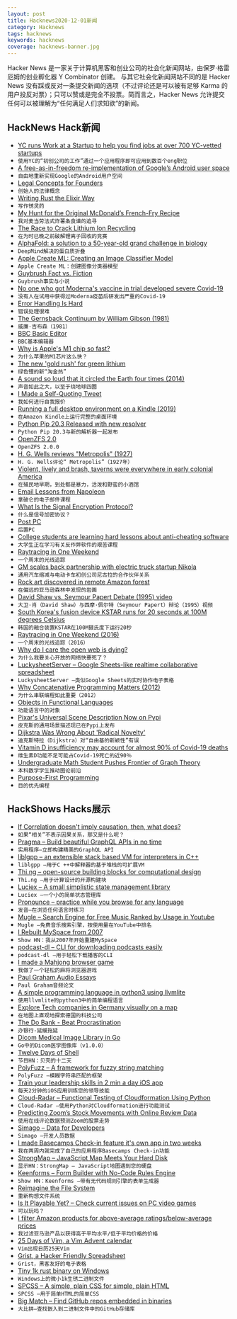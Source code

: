 ```yaml
---
layout: post
title: Hacknews2020-12-01新闻
category: Hacknews
tags: hacknews
keywords: hacknews
coverage: hacknews-banner.jpg
---
```


Hacker News 是一家关于计算机黑客和创业公司的社会化新闻网站，由保罗·格雷厄姆的创业孵化器 Y Combinator 创建。
与其它社会化新闻网站不同的是 Hacker News 没有踩或反对一条提交新闻的选项（不过评论还是可以被有足够 Karma 的用户投反对票）；只可以赞或是完全不投票。简而言之，Hacker News 允许提交任何可以被理解为“任何满足人们求知欲”的新闻。

## HackNews Hack新闻


- [YC runs Work at a Startup to help you find jobs at over 700 YC-vetted startups](https://www.workatastartup.com/)
- `使用YC的“初创公司的工作”通过一个应用程序即可应用到数百个eng职位`
- [A free-as-in-freedom re-implementation of Google’s Android user space](https://microg.org/)
- `自由地重新实现Google的Android用户空间`
- [Legal Concepts for Founders](https://handbook.clerky.com/)
- `创始人的法律概念`
- [Writing Rust the Elixir Way](https://kutt.it/Pq33h1)
- `写作锈灵药`
- [My Hunt for the Original McDonald’s French-Fry Recipe](https://www.atlasobscura.com/articles/original-mcdonalds-french-fry-recipe)
- `我对麦当劳法式炸薯条食谱的追寻`
- [The Race to Crack Lithium Ion Recycling](https://www.wired.com/story/the-race-to-crack-battery-recycling-before-its-too-late/)
- `在为时已晚之前破解锂离子回收的竞赛`
- [AlphaFold: a solution to a 50-year-old grand challenge in biology](https://deepmind.com/blog/article/alphafold-a-solution-to-a-50-year-old-grand-challenge-in-biology)
- `DeepMind解决的蛋白质折叠`
- [Apple Create ML: Creating an Image Classifier Model](https://developer.apple.com/documentation/createml/creating_an_image_classifier_model)
- `Apple Create ML：创建图像分类器模型`
- [Guybrush Fact vs. Fiction](https://grumpygamer.com/guybrush_fact_fiction)
- `Guybrush事实与小说`
- [No one who got Moderna's vaccine in trial developed severe Covid-19](https://www.sciencemag.org/news/2020/11/absolutely-remarkable-no-one-who-got-modernas-vaccine-trial-developed-severe-covid-19)
- `没有人在试用中获得过Moderna疫苗后研发出严重的Covid-19`
- [Error Handling Is Hard](https://www.fpcomplete.com/blog/error-handling-is-hard/)
- `错误处理很难`
- [The Gernsback Continuum by William Gibson (1981)](https://web.archive.org/web/20070217183337/http://www.americanheritage.com/articles/magazine/it/1988/1/1988_1_34.shtml)
- `威廉·吉布森（1981）`
- [BBC Basic Editor](https://bbcmic.ro/)
- `BBC基本编辑器`
- [Why is Apple's M1 chip so fast?](https://erik-engheim.medium.com/why-is-apples-m1-chip-so-fast-3262b158cba2)
- `为什么苹果的M1芯片这么快？`
- [The new 'gold rush' for green lithium](https://www.bbc.com/future/article/20201124-how-geothermal-lithium-could-revolutionise-green-energy)
- `绿色锂的新“淘金热”`
- [A sound so loud that it circled the Earth four times (2014)](http://nautil.us/blog/the-sound-so-loud-that-it-circled-the-earth-four-times)
- `声音如此之大，以至于绕地球四圈`
- [I Made a Self-Quoting Tweet](https://oisinmoran.com/quinetweet)
- `我如何进行自我报价`
- [Running a full desktop environment on a Kindle (2019)](https://nns.ee/blog/2019/04/14/chroot-shenanigans-2.html)
- `在Amazon Kindle上运行完整的桌面环境`
- [Python Pip 20.3 Released with new resolver](https://pyfound.blogspot.com/2020/11/pip-20-3-new-resolver.html)
- `Python Pip 20.3与新的解析器一起发布`
- [OpenZFS 2.0](https://github.com/openzfs/zfs/releases/tag/zfs-2.0.0)
- `OpenZFS 2.0.0`
- [H. G. Wells reviews "Metropolis" (1927)](https://erkelzaar.tsudao.com/reviews/H.G.Wells_on_Metropolis%201927.htm)
- `H. G. Wells评论“ Metropolis”（1927年）`
- [Violent, lively and brash, taverns were everywhere in early colonial America](https://aeon.co/essays/taverns-and-the-complicated-birth-of-early-american-civil-society)
- `在殖民地早期，到处都是暴力，活泼和野蛮的小酒馆`
- [Email Lessons from Napoleon](https://thesweetsetup.com/email-lessons-from-napoleon/)
- `拿破仑的电子邮件课程`
- [What Is the Signal Encryption Protocol?](https://www.wired.com/story/signal-encryption-protocol-hacker-lexicon/)
- `什么是信号加密协议？`
- [Post PC](http://www.asymco.com/2020/11/30/post-pc/)
- `后置PC`
- [College students are learning hard lessons about anti-cheating software](https://voiceofsandiego.org/topics/education/college-students-are-learning-hard-lessons-about-anti-cheating-software/)
- `大学生正在学习有关反作弊软件的艰苦课程`
- [Raytracing in One Weekend](https://raytracing.github.io/)
- `一个周末的光线追踪`
- [GM scales back partnership with electric truck startup Nikola](https://www.detroitnews.com/story/business/autos/general-motors/2020/11/30/gm-scales-back-partnership-electric-truck-startup-nikola/115072224/)
- `通用汽车缩减与电动卡车初创公司尼古拉的合作伙伴关系`
- [Rock art discovered in remote Amazon forest](https://www.theguardian.com/science/2020/nov/29/sistine-chapel-of-the-ancients-rock-art-discovered-in-remote-amazon-forest)
- `在偏远的亚马逊森林中发现的岩画`
- [David Shaw vs. Seymour Papert Debate (1995) video](https://www.c-span.org/video/?c4616565/david-shaw-vs-seymour-papert-debate)
- `大卫·肖（David Shaw）与西摩·佩尔特（Seymour Papert）辩论（1995）视频`
- [South Korea's fusion device KSTAR runs for 20 seconds at 100M degrees Celsius](http://www.arirang.com/news/News_View.asp?nseq=268322)
- `韩国的融合装置KSTAR在100M摄氏度下运行20秒`
- [Raytracing in One Weekend (2016)](https://raytracing.github.io/books/RayTracingInOneWeekend.html)
- `一个周末的光线追踪（2016）`
- [Why do I care the open web is dying?](https://insightbrowser.com/blog/open-web-dying-why-care)
- `为什么我要关心开放的网络快要死了？`
- [LuckysheetServer – Google Sheets-like realtime collaborative spreadsheet](https://github.com/mengshukeji/LuckysheetServer)
- `LuckysheetServer –类似Google Sheets的实时协作电子表格`
- [Why Concatenative Programming Matters (2012)](https://evincarofautumn.blogspot.com/2012/02/why-concatenative-programming-matters.html)
- `为什么串联编程如此重要（2012）`
- [Objects in Functional Languages](https://journal.infinitenegativeutility.com/objects-in-functional-languages)
- `功能语言中的对象`
- [Pixar's Universal Scene Description Now on Pypi](https://pypi.org/project/usd-core/)
- `皮克斯的通用场景描述现已在Pypi上发布`
- [Dijkstra Was Wrong About 'Radical Novelty'](https://cacm.acm.org/blogs/blog-cacm/248985-dijkstra-was-wrong-about-radical-novelty-metaphors-in-cs-education/fulltext)
- `迪克斯特拉（Dijkstra）对“自由基的新颖性”有误`
- [Vitamin D insufficiency may account for almost 90% of Covid-19 deaths](https://www.mdpi.com/2072-6643/12/12/3642/htm)
- `维生素D功能不足可能占Covid-19死亡的近90％`
- [Undergraduate Math Student Pushes Frontier of Graph Theory](https://www.quantamagazine.org/mit-undergraduate-math-student-pushes-frontier-of-graph-theory-20201130/)
- `本科数学学生推动图论前沿`
- [Purpose-First Programming](https://computinged.wordpress.com/2020/11/30/purpose-first-programming-a-programming-learning-approach-for-learners-who-care-most-about-what-code-achieves-katie-cunninghams-defense/)
- `目的优先编程`


## HackShows Hacks展示

- [ If Correlation doesn't imply causation, then, what does?](https://michaelnielsen.org/ddi/if-correlation-doesnt-imply-causation-then-what-does/)
- `如果“相关”不表示因果关系，那又是什么呢？`
- [ Pragma – Build beautiful GraphQL APIs in no time](https://pragmalang.com/)
- `实用程序–立即构建精美的GraphQL API`
- [ liblgpp – an extensible stack based VM for interpreters in C++](https://github.com/codr7/liblgpp)
- `liblgpp –用于C ++中解释器的基于堆栈的可扩展VM`
- [ Thi.ng – open-source building blocks for computational design](item?id=25237181)
- `Thi.ng –用于计算设计的开源构建块`
- [ Luciex – A small simplistic state management library](https://github.com/lucialand/luciex)
- `Luciex –一个小的简单状态管理库`
- [ Pronounce – practice while you browse for any language](https://github.com/filipeisho/pronounce)
- `发音–在浏览任何语言时练习`
- [ Mugle – Search Engine for Free Music Ranked by Usage in Youtube](http://mugle.io)
- `Mugle –免费音乐搜索引擎，按使用量在YouTube中排名`
- [ I Rebuilt MySpace from 2007](https://spacehey.com/?ref=hn)
- `Show HN：我从2007年开始重建MySpace`
- [ podcast-dl – CLI for downloading podcasts easily](https://github.com/kissgyorgy/simple-podcast-dl)
- `podcast-dl –用于轻松下载播客的CLI`
- [ I made a Mahjong browser game](https://www.jongmah.com)
- `我做了一个轻松的麻将浏览器游戏`
- [ Paul Graham Audio Essays](https://podcasts.apple.com/us/podcast/paul-graham-essays-audio/id1541006958)
- `Paul Graham音频论文`
- [ A simple programming language in python3 using llvmlite](https://github.com/keosariel/Programming-language-in-python-using-llvmlite)
- `使用llvmlite的python3中的简单编程语言`
- [ Explore Tech companies in Germany visually on a map](http://firmap.de)
- `在地图上直观地探索德国的科技公司`
- [ The Do Bank - Beat Procrastination](http://do-bank.surge.sh)
- `办银行-延缓拖延`
- [ Dicom Medical Image Library in Go](https://github.com/suyashkumar/dicom/tree/v1.0.0)
- `Go中的Dicom医学图像库（v1.0.0）`
- [ Twelve Days of Shell](https://12days.cmdchallenge.com/)
- `节目HN：贝壳的十二天`
- [ PolyFuzz – A framework for fuzzy string matching](https://github.com/MaartenGr/PolyFuzz)
- `PolyFuzz –模糊字符串匹配的框架`
- [ Train your leadership skills in 2 min a day iOS app](https://apps.apple.com/app/bunch-daily-leadership-coach/id1500872908)
- `每天2分钟的iOS应用训练您的领导技能`
- [ Cloud-Radar – Functional Testing of Cloudformation Using Python](https://github.com/DontShaveTheYak/cloud-radar)
- `Cloud-Radar –使用Python对Cloudformation进行功能测试`
- [ Predicting Zoom’s Stock Movements with Online Review Data](https://blog.datashake.com/predicting-zooms-stock-movements-with-online-review-data/)
- `使用在线评论数据预测Zoom的股票走势`
- [ Simago – Data for Developers](https://github.com/alexanderharms/Simago)
- `Simago –开发人员数据`
- [ I made Basecamps Check-in feature it's own app in two weeks](https://www.letscheckin.co/?ref=hn)
- `我在两周内就完成了自己的应用程序Basecamps Check-in功能`
- [ StrongMap – JavaScript Map Meets Your Hard Disk](https://github.com/c9fe/StrongMap)
- `显示HN：StrongMap – JavaScript地图遇到您的硬盘`
- [ Keenforms – Form Builder with No-Code Rules Engine](https://www.keenforms.com)
- `Show HN：Keenforms –带有无代码规则引擎的表单生成器`
- [ Reimagine the File System](https://amoffat.github.io/supertag/)
- `重新构想文件系统`
- [ Is It Playable Yet? – Check current issues on PC video games](https://iipy.fyi)
- `可以玩吗？ `
- [ I filter Amazon products for above-average ratings/below-average prices](https://www.goodcheapandfast.com)
- `我过滤亚马逊产品以获得高于平均水平/低于平均价格的价格`
- [ 25 Days of Vim, a Vim Advent calendar](https://vimtricks.com/25-days-of-vim_2020/)
- `Vim出现日历25天Vim`
- [ Grist, a Hacker Friendly Spreadsheet](https://www.getgrist.com/blog)
- `Grist，黑客友好的电子表格`
- [ Tiny 1k rust binary on Windows](https://github.com/mcountryman/min-sized-rust-windows)
- `Windows上的微小1k生锈二进制文件`
- [ SPCSS – A simple, plain CSS for simple, plain HTML](https://github.com/susam/spcss)
- `SPCSS –用于简单HTML的简单CSS`
- [ Big Match – Find GitHub repos embedded in binaries](https://bigmatch.rev.ng)
- `大比拼–查找嵌入到二进制文件中的GitHub存储库`

